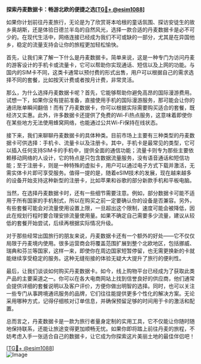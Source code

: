 **探索丹麦数据卡：畅游北欧的便捷之选[[TG💪+ @esim1088](https://t.me/s/esim1088)]**

如果你计划前往丹麦旅行，无论是为了欣赏哥本哈根的童话氛围、探访安徒生的故乡奥胡斯，还是体验日德兰半岛的自然风光，选择一款合适的丹麦数据卡是必不可少的。在现代生活中，网络连接已经成为我们不可或缺的一部分，尤其是在异国他乡，稳定的流量支持会让你的旅程更加轻松愉快。

首先，让我们来了解一下什么是丹麦数据卡。简单来说，这是一种专门为访问丹麦的游客设计的手机卡或流量卡，它可以帮助你实现通话、短信以及上网的功能。与国内的SIM卡不同，这类卡通常以预付费的形式出售，用户可以根据自己的需求选择不同的套餐，比如按天计费或者按月计费，非常灵活。

那么，为什么选择丹麦数据卡呢？首先，它能够帮助你避免高昂的国际漫游费用。试想一下，如果你没有提前准备，直接使用手机的国际漫游服务，那可能会让你的通讯账单瞬间翻倍！而有了丹麦数据卡，你可以根据实际需要购买适合的套餐，既经济又实惠。此外，许多数据卡还提供了免费的Wi-Fi热点服务，这意味着即使你在某些地方无法使用蜂窝网络，也能通过公共Wi-Fi保持在线状态。

接下来，我们来聊聊丹麦数据卡的具体种类。目前市场上主要有三种类型的丹麦数据卡可供选择：手机卡、流量卡以及注册卡。其中，手机卡是最常见的类型，它可以插入任何支持SIM卡的手机中，提供全面的通信功能；流量卡则专为那些主要依赖移动网络的人设计，它的特点是只包含数据流量服务，没有语音通话和短信功能；至于注册卡，则是一种特殊的虚拟卡，用户可以通过电子方式下载并激活，无需实体卡片即可享受服务。值得一提的是，随着eSIM技术的发展，现在越来越多的设备开始支持这种新型的注册卡，比如苹果和谷歌的部分新款手机和平板电脑。

当然，在选择丹麦数据卡时，还有一些细节需要注意。例如，部分数据卡可能不适用于所有国家的手机制式，所以在购买之前一定要确认你的设备是否兼容。另外，有些套餐可能会对流量使用设置上限，一旦超出这个限制，速度可能会被降低，因此在规划行程时要合理安排流量使用量。如果不确定自己需要多少流量，建议从较低的套餐开始尝试，后续再根据实际情况升级。

对于那些经常出国旅行的朋友来说，丹麦数据卡还有一个额外的好处——它不仅仅局限于丹麦境内使用。很多运营商会将覆盖范围扩展到整个北欧地区，包括挪威、瑞典和芬兰等国家，这样一来，即使你在周边国家短暂停留，也无需更换新的卡就能继续享受稳定的服务。这种无缝衔接的体验无疑大大提升了旅行的便利性。

最后，让我们谈谈如何购买丹麦数据卡。如今，线上购物平台已经成为了获取此类产品的主要渠道之一。你可以在各大电商网站上找到信誉良好的供应商，他们通常会提供详细的套餐说明以及客户评价，方便你做出明智的选择。同时，也可以关注一些专门从事跨境通讯服务的品牌，它们往往能提供更多个性化的解决方案。无论采用哪种方式，记得仔细核对订单信息，并确保预留足够的时间用于卡的激活和配置。

总而言之，丹麦数据卡是一款为旅行者量身定制的实用工具，它不仅能让你随时随地保持联系，还能让旅途变得更加顺畅无忧。如果你即将踏上前往丹麦的旅程，不妨考虑入手一张适合自己的数据卡，让它成为你探索这片美丽土地的最佳伴侣吧！

[[TG💪+ @esim1088](https://t.me/s/esim1088)]  
![Image](https://i.postimg.cc/4NQfJmqS/Snipaste-2025-05-13-00-14-12.png)